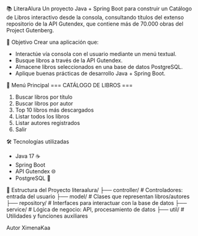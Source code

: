 📚 LiteraAlura
Un proyecto Java + Spring Boot para construir un Catálogo de Libros interactivo desde la consola, consultando títulos del extenso repositorio de la API Gutendex, que contiene más de 70.000 obras del Project Gutenberg.

🎯 Objetivo
Crear una aplicación que:
- Interactúe vía consola con el usuario mediante un menú textual.
- Busque libros a través de la API Gutendex.
- Almacene libros seleccionados en una base de datos PostgreSQL.
- Aplique buenas prácticas de desarrollo Java + Spring Boot.

🧾 Menú Principal
=== CATÁLOGO DE LIBROS ===
1. Buscar libros por título
2. Buscar libros por autor
3. Top 10 libros más descargados
4. Listar todos los libros
5. Listar autores registrados
6. Salir


🛠️ Tecnologías utilizadas
- Java 17 ☕
- Spring Boot
- API Gutendex 🌐
- PostgreSQL 🐘

🧱 Estructura del Proyecto
literaalura/
├── controller/        # Controladores: entrada del usuario
├── model/             # Clases que representan libros/autores
├── repository/        # Interfaces para interactuar con la base de datos
├── service/           # Lógica de negocio: API, procesamiento de datos
├── util/              # Utilidades y funciones auxiliares

Autor XimenaKaa 
